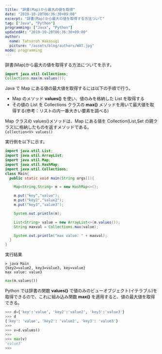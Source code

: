 ```yaml
---
title: "辞書(Map)から最大の値を取得"
date: "2019-10-28T06:36:30+09:00"
excerpt: "辞書(Map)から最大の値を取得する方法ついて"
tag: ["Java", "Python"]
programming: ["Java", "Python"]
updatedAt: "2019-10-28T06:36:30+09:00"
author:
  name: Tatsuroh Wakasugi
  picture: "/assets/blog/authors/WAT.jpg"
mode: programming
---
```


辞書(Map)から最大の値を取得する方法についてを示す。

<div class="note_content_by_programming_language" id="note_content_Java">

```java
import java.util.Collections;
Collections.max(m.values());
```

Java で Map にある値の最大値を取得するには以下の手順で行う。

- Map のメソッド **values()** を使い、値のみを格納した List を取得する
- その値の List を Collections クラスの **max()** メソッドを用いて最大値を取得する(参考：リストの内一番大きい要素を調べる)

Map クラスの values()メソッドは、Map にある値を Collection(List,Set の親クラス)に格納したものを返すメソッドである。  
`Collection<V> values()`

実行例を以下に示す。

```java
import java.util.List;
import java.util.ArrayList;
import java.util.Map;
import java.util.HashMap;
import java.util.Collections;
class Main{
  public static void main(String args[]){

    Map<String,String> m = new HashMap<>();

    m.put("key","value");
    m.put("key2","value2");
    m.put("key3","value3");

    System.out.println(m);

    List<String> value = new ArrayList<>(m.values());
    String maxval = Collections.max(value);

    System.out.println("max value: " + maxval);
  }
}
```

実行結果

```
> java Main
{key2=value2, key3=value3, key=value}
max value: value3
```

</div>
<div class="note_content_by_programming_language" id="note_content_Python">

```python
max(m.values())
```

Python では辞書の関数 **values()** で値のみのビューオブジェクト(イテラブル)を取得できるので、これに組み込み関数 **max()** を適用すると、値の最大値を取得できる。

```python
>>> d={'key':'value', 'key2':'value2', 'key3':'value3'}
>>> d
{'key': 'value', 'key2': 'value2', 'key3': 'value3'}
>>>
>>> v=d.values()
>>>
>>> max(v)
'value3'
>>>
```

</div>
